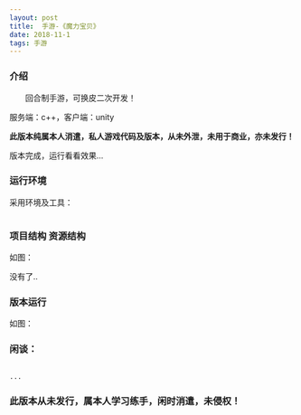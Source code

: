 ```yaml
---
layout: post
title:  手游-《魔力宝贝》
date: 2018-11-1
tags: 手游
---
```


		
### 介绍


&emsp;&emsp;回合制手游，可换皮二次开发！

服务端：c++，客户端：unity


**此版本纯属本人消遣，私人游戏代码及版本，从未外泄，未用于商业，亦未发行！**


版本完成，运行看看效果...


### 运行环境

采用环境及工具：

```

``` 

### 项目结构 资源结构

如图：

没有了..

### 版本运行

如图：


### 闲谈：	

```

...

```


### 此版本从未发行，属本人学习练手，闲时消遣，未侵权！
